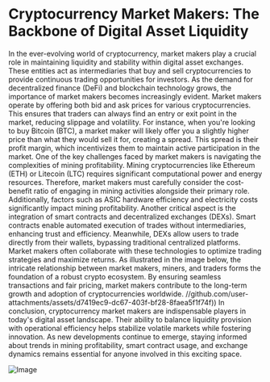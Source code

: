 # Cryptocurrency Market Makers: The Backbone of Digital Asset Liquidity
In the ever-evolving world of cryptocurrency, market makers play a crucial role in maintaining liquidity and stability within digital asset exchanges. These entities act as intermediaries that buy and sell cryptocurrencies to provide continuous trading opportunities for investors. As the demand for decentralized finance (DeFi) and blockchain technology grows, the importance of market makers becomes increasingly evident.
Market makers operate by offering both bid and ask prices for various cryptocurrencies. This ensures that traders can always find an entry or exit point in the market, reducing slippage and volatility. For instance, when you're looking to buy Bitcoin (BTC), a market maker will likely offer you a slightly higher price than what they would sell it for, creating a spread. This spread is their profit margin, which incentivizes them to maintain active participation in the market.
One of the key challenges faced by market makers is navigating the complexities of mining profitability. Mining cryptocurrencies like Ethereum (ETH) or Litecoin (LTC) requires significant computational power and energy resources. Therefore, market makers must carefully consider the cost-benefit ratio of engaging in mining activities alongside their primary role. Additionally, factors such as ASIC hardware efficiency and electricity costs significantly impact mining profitability.
Another critical aspect is the integration of smart contracts and decentralized exchanges (DEXs). Smart contracts enable automated execution of trades without intermediaries, enhancing trust and efficiency. Meanwhile, DEXs allow users to trade directly from their wallets, bypassing traditional centralized platforms. Market makers often collaborate with these technologies to optimize trading strategies and maximize returns.
As illustrated in the image below, the intricate relationship between market makers, miners, and traders forms the foundation of a robust crypto ecosystem. By ensuring seamless transactions and fair pricing, market makers contribute to the long-term growth and adoption of cryptocurrencies worldwide.
 //github.com/user-attachments/assets/d7419ec9-dc67-403f-bf28-8faea5f1f74f))
In conclusion, cryptocurrency market makers are indispensable players in today's digital asset landscape. Their ability to balance liquidity provision with operational efficiency helps stabilize volatile markets while fostering innovation. As new developments continue to emerge, staying informed about trends in mining profitability, smart contract usage, and exchange dynamics remains essential for anyone involved in this exciting space.


![Image](https://github.com/user-attachments/assets/4a25d116-2220-4385-b08e-f287af8fcbc4)